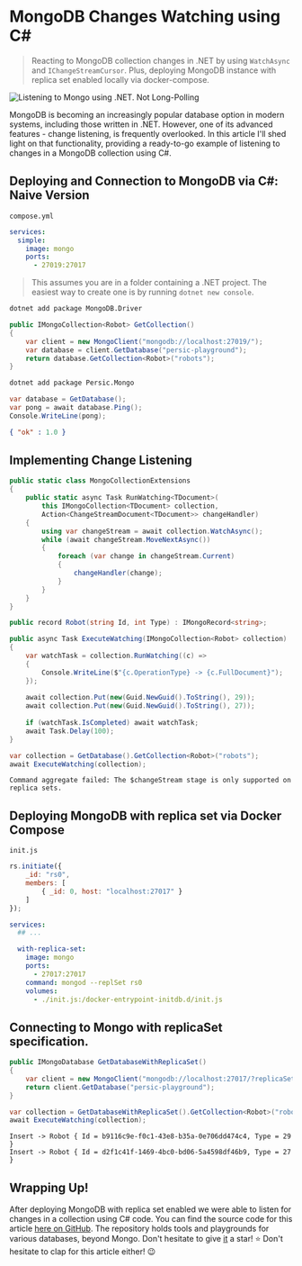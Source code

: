 # MongoDB Changes Watching using C#

> Reacting to MongoDB collection changes in .NET by using `WatchAsync` and `IChangeStreamCursor`. Plus, deploying MongoDB instance with replica set enabled locally via docker-compose.

![Listening to Mongo using .NET. Not Long-Polling]()

MongoDB is becoming an increasingly popular database option in modern systems, including those written in .NET. However, one of its advanced features - change listening, is frequently overlooked. In this article I'll shed light on that functionality, providing a ready-to-go example of listening to changes in a MongoDB collection using C#.

## Deploying and Connection to MongoDB via C#: Naive Version

`compose.yml`

```yml
services:
  simple:
    image: mongo
    ports:
      - 27019:27017
```

> This assumes you are in a folder containing a .NET project. The easiest way to create one is by running `dotnet new console`.

```sh
dotnet add package MongoDB.Driver
```


```csharp
public IMongoCollection<Robot> GetCollection()
{
    var client = new MongoClient("mongodb://localhost:27019/");
    var database = client.GetDatabase("persic-playground");
    return database.GetCollection<Robot>("robots");
}
```

```sh
dotnet add package Persic.Mongo
```

```csharp
var database = GetDatabase();
var pong = await database.Ping();
Console.WriteLine(pong);
```

```json
{ "ok" : 1.0 }
```

## Implementing Change Listening

```csharp
public static class MongoCollectionExtensions
{
    public static async Task RunWatching<TDocument>(
        this IMongoCollection<TDocument> collection, 
        Action<ChangeStreamDocument<TDocument>> changeHandler)
    {
        using var changeStream = await collection.WatchAsync();
        while (await changeStream.MoveNextAsync())
        {
            foreach (var change in changeStream.Current)
            {
                changeHandler(change);
            }
        }
    }
}
```

```csharp
public record Robot(string Id, int Type) : IMongoRecord<string>;
```

```csharp
public async Task ExecuteWatching(IMongoCollection<Robot> collection)
{
    var watchTask = collection.RunWatching((c) =>
    {
        Console.WriteLine($"{c.OperationType} -> {c.FullDocument}");
    });
    
    await collection.Put(new(Guid.NewGuid().ToString(), 29));
    await collection.Put(new(Guid.NewGuid().ToString(), 27));
    
    if (watchTask.IsCompleted) await watchTask;
    await Task.Delay(100);
}
```

```csharp
var collection = GetDatabase().GetCollection<Robot>("robots");
await ExecuteWatching(collection);
```

```text
Command aggregate failed: The $changeStream stage is only supported on replica sets.
```

## Deploying MongoDB with replica set via Docker Compose

`init.js`

```js
rs.initiate({
    _id: "rs0",
    members: [
        { _id: 0, host: "localhost:27017" }
    ]
});
```

```yaml
services:
  ## ...

  with-replica-set:
    image: mongo
    ports:
      - 27017:27017
    command: mongod --replSet rs0
    volumes:
      - ./init.js:/docker-entrypoint-initdb.d/init.js
```

## Connecting to Mongo with replicaSet specification.

```csharp
public IMongoDatabase GetDatabaseWithReplicaSet()
{
    var client = new MongoClient("mongodb://localhost:27017/?replicaSet=rs0");
    return client.GetDatabase("persic-playground");
}
```

```csharp
var collection = GetDatabaseWithReplicaSet().GetCollection<Robot>("robots");
await ExecuteWatching(collection);
```

```text
Insert -> Robot { Id = b9116c9e-f0c1-43e8-b35a-0e706dd474c4, Type = 29 }
Insert -> Robot { Id = d2f1c41f-1469-4bc0-bd06-5a4598df46b9, Type = 27 }
```

## Wrapping Up!

After deploying MongoDB with replica set enabled we were able to listen for changes in a collection using C# code. You can find the source code for this article [here on GitHub](https://github.com/astorDev/persic/tree/main/mongo). The repository holds tools and playgrounds for various databases, beyond Mongo. Don't hesitate to give [it](https://github.com/astorDev/persic) a star! ⭐ Don't hesitate to clap for this article either! 😉
